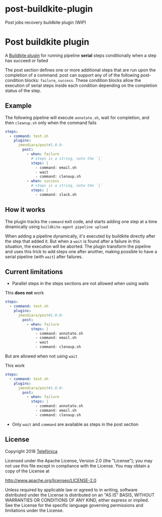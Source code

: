# post-buildkite-plugin

Post jobs recovery buildkite plugin (WIP)

# Post buildkite plugin

A [Buildkite plugin](https://buildkite.com/docs/agent/v3/plugins) for
running pipeline **serial** steps conditionally when a step has succeed
or failed

The post section defines one or more additional steps that are run upon
the completion of a command. post can support any of of the following
post-condition blocks: `failure`, `success`. These condition blocks
allow the execution of serial steps inside each condition depending on the
completion status of the step.

## Example

The following pipeline will execute `annotate.sh`, wait for completion, and then `cleanup.sh` only when the command fails

```yml
steps:
  - command: test.sh
    plugins:
      jmendiara/post#1.0.0:
        post:
          - when: failure
            # steps is a string, note the `|`
            steps: |
              - command: email.sh
              - wait
              - command: clenaup.sh
          - when: success
            # steps is a string, note the `|`
            steps: |
              - command: slack.sh
```

## How it works

The plugin tracks the `command` exit code, and starts adding
one step at a time dinamically using `buildkite-agent pipeline upload`

When adding a pipeline dynamically, it's executed by buildkite
directly after the step that added it.
But when a `wait` is found after a failure in this situation,
the execution will be aborted.
The plugin transform the pipeline and uses this trick to add
steps one after another, making possible to have a serial
pipeline (with `wait`) after failures.

## Current limitations

- Parallel steps in the steps sections are not allowed when using waits

This **does not** work

```yml
steps:
  - command: test.sh
    plugins:
      jmendiara/post#1.0.0:
        post:
          - when: failure
            steps: |
              - command: annotate.sh
              - command: email.sh
              - wait
              - command: clenaup.sh
```

But are allowed when not using `wait`

This work

```yml
steps:
  - command: test.sh
    plugins:
      jmendiara/post#1.0.0:
        post:
          - when: failure
            steps: |
              - command: annotate.sh
              - command: email.sh
              - command: clenaup.sh
```

- Only `wait` and `command` are available as steps in the post section

## License

Copyright 2018 [Telefónica](http://www.telefonica.com)

Licensed under the Apache License, Version 2.0 (the "License"); you may not use this file except in compliance with the License. You may obtain a copy of the License at

http://www.apache.org/licenses/LICENSE-2.0

Unless required by applicable law or agreed to in writing, software distributed under the License is distributed on an "AS IS" BASIS, WITHOUT WARRANTIES OR CONDITIONS OF ANY KIND, either express or implied. See the License for the specific language governing permissions and limitations under the License.

